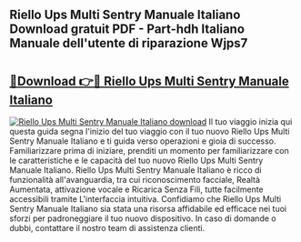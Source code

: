 ## Riello Ups Multi Sentry Manuale Italiano Download gratuit PDF - Part-hdh Italiano Manuale dell'utente di riparazione Wjps7

# <h2><a href="http://df9dgh.blite.top/?on=Riello+Ups+Multi+Sentry+Manuale+Italiano">🔗Download 👉🔴 Riello Ups Multi Sentry Manuale Italiano</a></h2>

[![Riello Ups Multi Sentry Manuale Italiano download](https://i.imgur.com/lujVjoI.png)](http://df9dgh.blite.top/?on=Riello+Ups+Multi+Sentry+Manuale+Italiano)
Il tuo viaggio inizia qui questa guida segna l'inizio del tuo viaggio con il tuo nuovo Riello Ups Multi Sentry Manuale Italiano e ti guida verso operazioni e gioia di successo. Familiarizzare prima di iniziare, prenditi un momento per familiarizzare con le caratteristiche e le capacità del tuo nuovo Riello Ups Multi Sentry Manuale Italiano. Riello Ups Multi Sentry Manuale Italiano è ricco di funzionalità all'avanguardia, tra cui riconoscimento facciale, Realtà Aumentata, attivazione vocale e Ricarica Senza Fili, tutte facilmente accessibili tramite L'interfaccia intuitiva. Confidiamo che Riello Ups Multi Sentry Manuale Italiano sia stata una risorsa affidabile ed efficace nei tuoi sforzi per padroneggiare il tuo nuovo dispositivo. In caso di domande o dubbi, contattare il nostro team di assistenza clienti.
